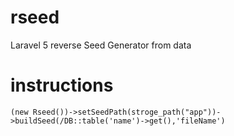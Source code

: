 # rseed
Laravel 5 reverse Seed Generator from data

# instructions
```
(new Rseed())->setSeedPath(stroge_path("app"))->buildSeed(/DB::table('name')->get(),'fileName')
```
